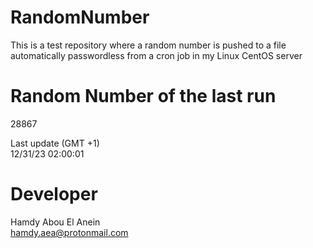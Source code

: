 # RandomNumber    
This is a test repository where a random number is pushed to a file automatically passwordless from a cron job in my Linux CentOS server    
# Random Number of the last run   
28867
      
Last update (GMT +1)    
12/31/23 02:00:01
# Developer    
Hamdy Abou El Anein   
hamdy.aea@protonmail.com
